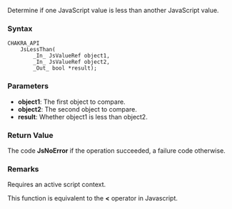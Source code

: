 Determine if one JavaScript value is less than another JavaScript value.
### Syntax
```
CHAKRA_API
    JsLessThan(
        _In_ JsValueRef object1,
        _In_ JsValueRef object2,
        _Out_ bool *result);
```
### Parameters
* __object1__: The first object to compare.
* __object2__: The second object to compare.
* __result__: Whether object1 is less than object2.

### Return Value
The code **JsNoError** if the operation succeeded, a failure code otherwise.
### Remarks
Requires an active script context.

This function is equivalent to the **\<** operator in Javascript.
